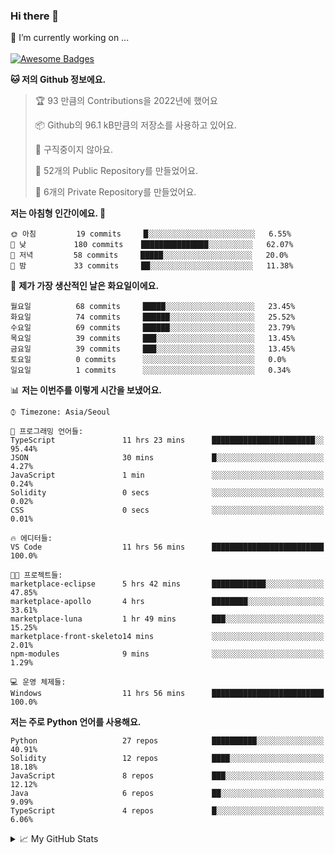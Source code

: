 ### Hi there 👋 
🔭 I’m currently working on ... </br></br>
[![Awesome Badges](https://img.shields.io/badge/Introduce-EN-green.svg)](https://github.com/tlatkdgus1/tlatkdgus1/blob/main/README.md.en)

<!--START_SECTION:waka-->
**🐱 저의 Github 정보에요.** 

> 🏆 93 만큼의 Contributions을 2022년에 했어요
 > 
> 📦 Github의 96.1 kB만큼의 저장소를 사용하고 있어요. 
 > 
> 🚫 구직중이지 않아요.
 > 
> 📜 52개의 Public Repository를 만들었어요. 
 > 
> 🔑 6개의 Private Repository를 만들었어요.  

**저는 아침형 인간이에요. 🐤** 

```text
🌞 아침         19 commits     █░░░░░░░░░░░░░░░░░░░░░░░░   6.55% 
🌆 낮　         180 commits    ███████████████░░░░░░░░░░   62.07% 
🌃 저녁         58 commits     █████░░░░░░░░░░░░░░░░░░░░   20.0% 
🌙 밤　         33 commits     ██░░░░░░░░░░░░░░░░░░░░░░░   11.38%

```
📅 **제가 가장 생산적인 날은 화요일이에요.** 

```text
월요일          68 commits     █████░░░░░░░░░░░░░░░░░░░░   23.45% 
화요일          74 commits     ██████░░░░░░░░░░░░░░░░░░░   25.52% 
수요일          69 commits     ██████░░░░░░░░░░░░░░░░░░░   23.79% 
목요일          39 commits     ███░░░░░░░░░░░░░░░░░░░░░░   13.45% 
금요일          39 commits     ███░░░░░░░░░░░░░░░░░░░░░░   13.45% 
토요일          0 commits      ░░░░░░░░░░░░░░░░░░░░░░░░░   0.0% 
일요일          1 commits      ░░░░░░░░░░░░░░░░░░░░░░░░░   0.34%

```


📊 **저는 이번주를 이렇게 시간을 보냈어요.** 

```text
⌚︎ Timezone: Asia/Seoul

💬 프로그래밍 언어들: 
TypeScript               11 hrs 23 mins      ███████████████████████░░   95.44% 
JSON                     30 mins             █░░░░░░░░░░░░░░░░░░░░░░░░   4.27% 
JavaScript               1 min               ░░░░░░░░░░░░░░░░░░░░░░░░░   0.24% 
Solidity                 0 secs              ░░░░░░░░░░░░░░░░░░░░░░░░░   0.02% 
CSS                      0 secs              ░░░░░░░░░░░░░░░░░░░░░░░░░   0.01%

🔥 에디터들: 
VS Code                  11 hrs 56 mins      █████████████████████████   100.0%

🐱‍💻 프로젝트들: 
marketplace-eclipse      5 hrs 42 mins       ████████████░░░░░░░░░░░░░   47.85% 
marketplace-apollo       4 hrs               ████████░░░░░░░░░░░░░░░░░   33.61% 
marketplace-luna         1 hr 49 mins        ███░░░░░░░░░░░░░░░░░░░░░░   15.25% 
marketplace-front-skeleto14 mins             ░░░░░░░░░░░░░░░░░░░░░░░░░   2.01% 
npm-modules              9 mins              ░░░░░░░░░░░░░░░░░░░░░░░░░   1.29%

💻 운영 체제들: 
Windows                  11 hrs 56 mins      █████████████████████████   100.0%

```

**저는 주로 Python 언어를 사용해요.** 

```text
Python                   27 repos            ██████████░░░░░░░░░░░░░░░   40.91% 
Solidity                 12 repos            ████░░░░░░░░░░░░░░░░░░░░░   18.18% 
JavaScript               8 repos             ███░░░░░░░░░░░░░░░░░░░░░░   12.12% 
Java                     6 repos             ██░░░░░░░░░░░░░░░░░░░░░░░   9.09% 
TypeScript               4 repos             █░░░░░░░░░░░░░░░░░░░░░░░░   6.06%

```



<!--END_SECTION:waka-->

<details>
<summary>📈 My GitHub Stats</summary>
<p align="center"> <img src="https://github-readme-stats.vercel.app/api?username=tlatkdgus1&show_icons=true" alt="tlatkdgus1" />
</details>
